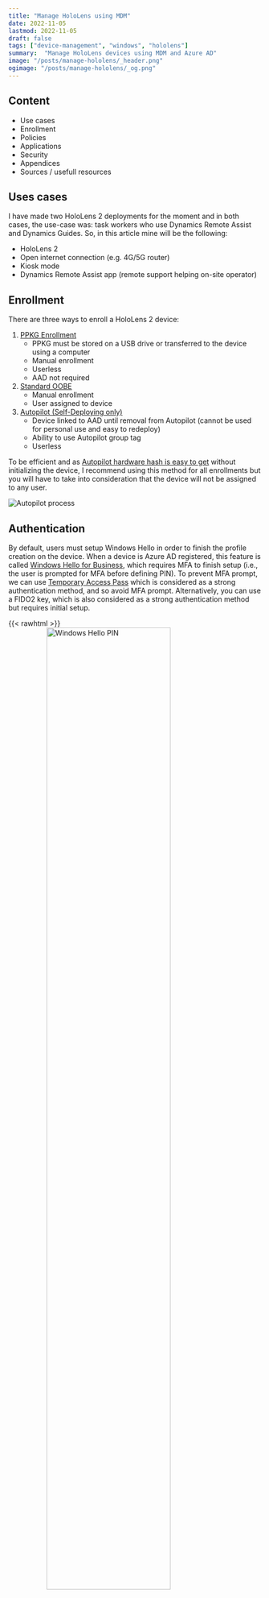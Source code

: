 ```yaml
---
title: "Manage HoloLens using MDM"
date: 2022-11-05
lastmod: 2022-11-05
draft: false
tags: ["device-management", "windows", "hololens"]
summary:  "Manage HoloLens devices using MDM and Azure AD"
image: "/posts/manage-hololens/_header.png"
ogimage: "/posts/manage-hololens/_og.png"
---
```

## Content
* Use cases
* Enrollment
* Policies
* Applications
* Security
* Appendices
* Sources / usefull resources

## Uses cases

I have made two HoloLens 2 deployments for the moment and in both cases, the use-case was: task workers who use Dynamics Remote Assist and Dynamics Guides. So, in this article mine will be the following:
* HoloLens 2
* Open internet connection (e.g. 4G/5G router)
* Kiosk mode
* Dynamics Remote Assist app (remote support helping on-site operator)


## Enrollment

There are three ways to enroll a HoloLens 2 device:

1. [PPKG Enrollment](https://docs.microsoft.com/en-us/hololens/hololens-provisioning)
    * PPKG must be stored on a USB drive or transferred to the device using a computer
    * Manual enrollment
    * Userless
    * AAD not required
2. [Standard OOBE](https://docs.microsoft.com/en-us/windows-hardware/customize/desktop/customize-oobe)
    * Manual enrollment
    * User assigned to device
3. [Autopilot (Self-Deploying only)](https://docs.microsoft.com/en-us/mem/autopilot/self-deploying)
    * Device linked to AAD until removal from Autopilot (cannot be used for personal use and easy to redeploy)
    * Ability to use Autopilot group tag
    * Userless

To be efficient and as [Autopilot hardware hash is easy to get](https://docs.microsoft.com/en-us/hololens/hololens2-autopilot#obtain-hardware-hash) without initializing the device, I recommend using this method for all enrollments but you will have to take into consideration that the device will not be assigned to any user.


![Autopilot process](/posts/manage-hololens/autopilot-process.drawio.png)


## Authentication

By default, users must setup Windows Hello in order to finish the profile creation on the device. When a device is Azure AD registered, this feature is called [Windows Hello for Business](https://learn.microsoft.com/en-us/windows/security/identity-protection/hello-for-business/hello-overview), which requires MFA to finish setup (i.e., the user is prompted for MFA before defining PIN). To prevent MFA prompt, we can use [Temporary Access Pass](https://learn.microsoft.com/en-us/azure/active-directory/authentication/howto-authentication-temporary-access-pass) which is considered as a strong authentication method, and so avoid MFA prompt. Alternatively, you can use a FIDO2 key, which is also considered as a strong authentication method but requires initial setup.

{{< rawhtml >}}
    <img alt="Windows Hello PIN" src="/posts/manage-hololens/windows-hello-pin.png" style="display:block;width:70%;margin:auto;">
{{< /rawhtml >}}

## Policies

Using Policies CSP is the only way to manage HoloLens 2 devices (you cannot use PowerShell or GPO), the supported ones are listed [here](https://learn.microsoft.com/en-us/windows/client-management/mdm/policies-in-policy-csp-supported-by-hololens2), but be aware that some CSPs are also compatible even if they are not listed (e.g., Edge CSP). 


## Applications

Only [Universal Windows Platform (UWP)](https://learn.microsoft.com/en-us/windows/uwp/get-started/universal-application-platform-guide) apps can be installed on Windows Holographics, and for the moment there is no app catalog in leading UEM solutions that support HoloLens.

### Public apps

At the time of writing this article, Microsoft Store for Business is the only public source available and it will be [retired in the first quarter of 2023](https://techcommunity.microsoft.com/t5/windows-it-pro-blog/evolving-the-microsoft-store-for-business-and-education/ba-p/2569423) so a new solution will be available ([Windows Package Manager](https://learn.microsoft.com/en-us/windows/package-manager/) will be available for the desktop Windows version).

### Private apps

Private apps can be uploaded directly to UEM solution, apps must meet. If you want to get the AUMID of an app, you can follow the procedure in the appendices.

## Standard

### Overview

HoloLens devices have standard built-in security feature like BitLocker and Code Integrity. Each device include a TPM chip to secure identity and data. All security informations can be found [here](https://learn.microsoft.com/en-us/hololens/security-overview).

### Kiosk

You can create a kiosk mode for HoloLens devices using [``AssignedAccess`` CSP](https://learn.microsoft.com/en-us/windows/client-management/mdm/assignedaccess-csp).


OMA-URI : ``./Device/Vendor/MSFT/AssignedAccess/Configuration``

Value   : ``xml string (see example in the appendices)``

{{< rawhtml >}}
    <img alt="HoloLens 2 Kiosk" src="/posts/manage-hololens/hololens-kiosk.png" style="display:block;width:40%;margin:auto;">
{{< /rawhtml >}}

Kiosk specifications:
* Experience similar to the standard Start Menu
* Multi app kiosk
* Add app by AUMID
* Applied only to specified AAD groups with ability to create multiple profiles (⚠ if not applicable, the user has the standard experience)
* Apps which are not allowed can be run if called from another apps (e.g. you can open MS Store from the OneDrive app by selecting the open-in app option)

Tips:
* Prevent the use of consumer MS Store using [``ApplicationManagement/RequirePrivateStoreOnly`` CSP](https://learn.microsoft.com/fr-fr/windows/client-management/mdm/policy-csp-applicationmanagement#applicationmanagement-requireprivatestoreonly)
* Allow 'Settings' in kiosk and restrict visibility to items using [``Settings/PageVisibilityList`` CSP](https://learn.microsoft.com/en-us/windows/client-management/mdm/policy-csp-settings#settings-pagevisibilitylist)
* Setup group membership cache to allow offline logon using [``MixedReality/AADGroupMembershipCacheValidityInDays`` CSP](https://learn.microsoft.com/en-us/windows/client-management/mdm/policy-csp-mixedreality#mixedreality-aadgroupmembershipcachevalidityindays)
* Disable iris scan using [``PassportForWork/Biometrics/UseBiometrics``](https://learn.microsoft.com/en-us/windows/client-management/mdm/passportforwork-csp)



## Appendices

### Kiosk XML sample

The bellow xml configures a kiosk with the following specifications:

* One profile for user allowed to use HoloLens
* One profile for other users

```xml
<?xml version="1.0" encoding="utf-8" ?>
<AssignedAccessConfiguration
    xmlns="http://schemas.microsoft.com/AssignedAccess/2017/config"
    xmlns:v2="http://schemas.microsoft.com/AssignedAccess/201810/config"
    xmlns:v3="http://schemas.microsoft.com/AssignedAccess/2020/config"
    xmlns:v5="http://schemas.microsoft.com/AssignedAccess/202010/config"
    xmlns:rs5="http://schemas.microsoft.com/AssignedAccess/201810/config"
>
  <Profiles>
    <!--
    In this example, there are 2 different profiles, one for each AAD account. 
    You can create multiple profiles as shown below, however please ensure their Id is unique and is referenced correctly in configs as desired.
    -->
    <Profile Id="{8739C257-184F-45DD-8657-C235819172A3}">
      <AllAppsList>
        <AllowedApps>
          <!--
            TODO:
            1. Add AUMIDs of app(s) you want displayed in start menu. See examples below.
            2. Specify rs5:AutoLaunch="true" only for 1 app. If automatic launch not desired, remove this attribute.
            -->
          <!-- Camera -->
          <App AppUserModelId="HoloCamera_cw5n1h2txyewy!HoloCamera" />
          <!-- Device Picker on HoloLens 2 -->
          <App AppUserModelId="Microsoft.Windows.DevicesFlowHost_cw5n1h2txyewy!Microsoft.Windows.DevicesFlowHost" />
          <!-- Dynamics 365 Remote Assist -->
          <App AppUserModelId="Microsoft.MicrosoftRemoteAssist_8wekyb3d8bbwe!Microsoft.RemoteAssist" />
          <!-- File Explorer -->
          <App AppUserModelId="c5e2524a-ea46-4f67-841f-6a9465d9d515_cw5n1h2txyewy!App" />
          <!-- New Microsoft Edge -->
          <App AppUserModelId="Microsoft.MicrosoftEdge.Stable_8wekyb3d8bbwe!MSEDGE" />
          <!-- New Settings -->
          <App AppUserModelId="BAEAEF15-9BAB-47FC-800B-ACECAD2AE94B_cw5n1h2txyewy!App" />
        </AllowedApps>
      </AllAppsList>
      <StartLayout>
        <![CDATA[
            <LayoutModificationTemplate xmlns:defaultlayout="http://schemas.microsoft.com/Start/2014/FullDefaultLayout" xmlns:start="http://schemas.microsoft.com/Start/2014/StartLayout" Version="1" xmlns="http://schemas.microsoft.com/Start/2014/LayoutModification">
            </LayoutModificationTemplate>
        ]]>
      </StartLayout>
      <Taskbar ShowTaskbar="true"/>
    </Profile>
    <Profile Id="{66A75FBE-A9EE-4497-B6B5-A2644A1D3997}">
      <AllAppsList>
        <AllowedApps>
          <!--
            TODO:
            1. Add AUMIDs of app(s) you want displayed in start menu. See examples below.
            2. Specify rs5:AutoLaunch="true" only for 1 app. If automatic launch not desired, remove this attribute.
            -->
            <!-- Empty (at least one is required) -->
            <App AppUserModelId="" />
        </AllowedApps>
      </AllAppsList>
      <StartLayout>
        <![CDATA[
            <LayoutModificationTemplate xmlns:defaultlayout="http://schemas.microsoft.com/Start/2014/FullDefaultLayout" xmlns:start="http://schemas.microsoft.com/Start/2014/StartLayout" Version="1" xmlns="http://schemas.microsoft.com/Start/2014/LayoutModification">
            </LayoutModificationTemplate>
        ]]>
      </StartLayout>
      <Taskbar ShowTaskbar="true"/>
    </Profile>
  </Profiles>
  <Configs>

     <!-- Profile for HoloLens users -->
    <Config>   
      <UserGroup Type="AzureActiveDirectoryGroup" Name="INSERT GROUP ID" />
      <DefaultProfile Id="{8739C257-184F-45DD-8657-C235819172A3}" />
    </Config>

    <!-- Profile for all other users -->
    <Config>
      <UserGroup Type="AzureActiveDirectoryGroup" Name="INSERT GROUP ID" />
      <DefaultProfile Id="{66A75FBE-A9EE-4497-B6B5-A2644A1D3997}" />
    </Config>

  </Configs>
</AssignedAccessConfiguration>
```

### Get app AUMID

1.	Unzip .appx file
2.	Open file AppxManifest.xml
3.	Locate information

    Package Name: ``Package > Identity > Name``

    Publisher: ``Package > Identity > Publisher`` (use script bellow to get the hash)

    Application ID: ``Package > Applications > Application > Id``
4.	Concat data as described below



{{< rawhtml >}}
    <img alt="AUMID format" src="/posts/manage-hololens/aumid-format.png" style="display:block;width:auto;max-width: 100%;margin:auto;">
{{< /rawhtml >}}


{{< rawhtml >}}
<br><u>Note about publisher hash:</u>
{{< /rawhtml >}}

Publisher hash is the result of the following operations on attribute "Publisher" of the node "Identity" from application manifest:
```xml
<Identity Name="Microsoft.UWPAppExample"
          Publisher="CN=Microsoft Corporation"
          Version="1.0.0.0"
          ProcessorArchitecture="x86" />
```
```
Publisher → UTF16 → SHA256 → Take first 40-bits → Encode base32
```
Powershell script (source : [Jeroen de Jong](https://stackoverflow.com/users/13227110/jeroen-de-jong) from [StackOverflow post](https://stackoverflow.com/questions/21568483/how-to-calculate-publisherid-from-publisher)):

```ps1
Function Get-PublisherIdFromPublisher ($Publisher) {
    $EncUTF16LE = [system.Text.Encoding]::Unicode
    $EncSha256 = [System.Security.Cryptography.HashAlgorithm]::Create("SHA256")

    # Convert to UTF16 Little Endian
    $UTF16LE = $EncUTF16LE.GetBytes($Publisher)

    # Calculate SHA256 hash on UTF16LE Byte array. Store first 8 bytes in new Byte Array
    $Bytes = @()
    (($EncSha256.ComputeHasH($UTF16LE))[0..7]) | % { $Bytes += '{0:x2}' -f $_ }

    # Convert Byte Array to Binary string; Adding padding zeros on end to it has 13*5 bytes
    $BytesAsBinaryString = -join $Bytes.ForEach{ [convert]::tostring([convert]::ToByte($_,16),2).padleft(8,'0') }
    $BytesAsBinaryString = $BytesAsBinaryString.PadRight(65,'0')

    # Crockford Base32 encode. Read each 5 bits; convert to decimal. Lookup position in lookup table
    $Coded = $null
    For ($i=0;$i -lt (($BytesAsBinaryString.Length)); $i+=5) {
        $String = "0123456789ABCDEFGHJKMNPQRSTVWXYZ"
        [int]$Int = [convert]::Toint32($BytesAsBinaryString.Substring($i,5),2)
        $Coded += $String.Substring($Int,1)
    }
    Return $Coded.tolower()
}

Get-PublisherIdFromPublisher -Publisher "CN=Microsoft Corporation, O=Microsoft Corporation, L=Redmond, S=Washington, C=US"
```

## Sources / usefull resources
* https://docs.microsoft.com/en-us/hololens/hololens-provisioning
* https://docs.microsoft.com/en-us/hololens/hololens2-autopilot
* https://docs.microsoft.com/en-us/mem/autopilot/self-deploying
* https://docs.microsoft.com/en-us/windows-hardware/customize/desktop/customize-oobe
* https://learn.microsoft.com/en-us/azure/active-directory/authentication/howto-authentication-temporary-access-pass
* https://learn.microsoft.com/en-us/hololens/security-overview
* https://learn.microsoft.com/en-us/windows/client-management/mdm/assignedaccess-csp
* https://learn.microsoft.com/en-us/windows/client-management/mdm/passportforwork-csp
* https://learn.microsoft.com/en-us/windows/client-management/mdm/policies-in-policy-csp-supported-by-hololens2
* https://learn.microsoft.com/en-us/windows/client-management/mdm/policy-csp-mixedreality
* https://learn.microsoft.com/en-us/windows/client-management/mdm/policy-csp-settings
* https://learn.microsoft.com/en-us/windows/package-manager/
* https://learn.microsoft.com/en-us/windows/security/identity-protection/hello-for-business/hello-overview
* https://learn.microsoft.com/en-us/windows/uwp/get-started/universal-application-platform-guide
* https://learn.microsoft.com/fr-fr/windows/client-management/mdm/policy-csp-applicationmanagement
* https://stackoverflow.com/questions/21568483/how-to-calculate-publisherid-from-publisher
* https://techcommunity.microsoft.com/t5/windows-it-pro-blog/evolving-the-microsoft-store-for-business-and-education/ba-p/2569423
